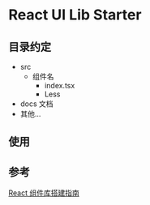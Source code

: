 # React UI Lib Starter

## 目录约定

- src
  - 组件名
    - index.tsx
    - Less
- docs 文档
- 其他...

## 使用

## 参考

[React 组件库搭建指南](https://github.com/worldzhao/blog/issues/3)
